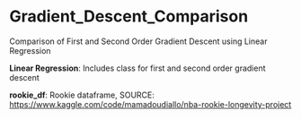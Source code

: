 # Gradient_Descent_Comparison

Comparison of First and Second Order Gradient Descent using Linear Regression

**Linear Regression**: Includes class for first and second order gradient descent

**rookie_df**: Rookie dataframe, SOURCE: https://www.kaggle.com/code/mamadoudiallo/nba-rookie-longevity-project
